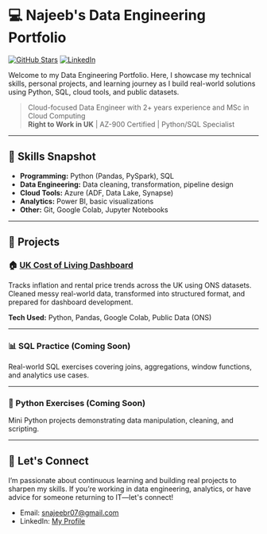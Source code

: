 # 💻 Najeeb's Data Engineering Portfolio

[![GitHub Stars](https://img.shields.io/github/stars/najeeb-ur-rahaman/data-engineer-portfolio?style=social)](https://github.com/najeeb-ur-rahaman/data-engineer-portfolio)
[![LinkedIn](https://img.shields.io/badge/LinkedIn-Connect-blue)](https://linkedin.com/in/snajeebr)

Welcome to my Data Engineering Portfolio. Here, I showcase my technical skills, personal projects, and learning journey as I build real-world solutions using Python, SQL, cloud tools, and public datasets.

> Cloud-focused Data Engineer with 2+ years experience and MSc in Cloud Computing  
> **Right to Work in UK** | AZ-900 Certified | Python/SQL Specialist

---

## 🚀 Skills Snapshot

- **Programming:** Python (Pandas, PySpark), SQL
- **Data Engineering:** Data cleaning, transformation, pipeline design
- **Cloud Tools:** Azure (ADF, Data Lake, Synapse)
- **Analytics:** Power BI, basic visualizations
- **Other:** Git, Google Colab, Jupyter Notebooks

---

## 📂 Projects

### 🏠 [UK Cost of Living Dashboard](./uk-cost-of-living-dashboard)

Tracks inflation and rental price trends across the UK using ONS datasets. Cleaned messy real-world data, transformed into structured format, and prepared for dashboard development.

**Tech Used:** Python, Pandas, Google Colab, Public Data (ONS)

---

### 📊 SQL Practice (Coming Soon)

Real-world SQL exercises covering joins, aggregations, window functions, and analytics use cases.

---

### 🐍 Python Exercises (Coming Soon)

Mini Python projects demonstrating data manipulation, cleaning, and scripting.

---

## 🤝 Let's Connect

I’m passionate about continuous learning and building real projects to sharpen my skills. If you’re working in data engineering, analytics, or have advice for someone returning to IT—let's connect!

- Email: snajeebr07@gmail.com
- LinkedIn: [My Profile](https://linkedin.com/in/snajeebr)
